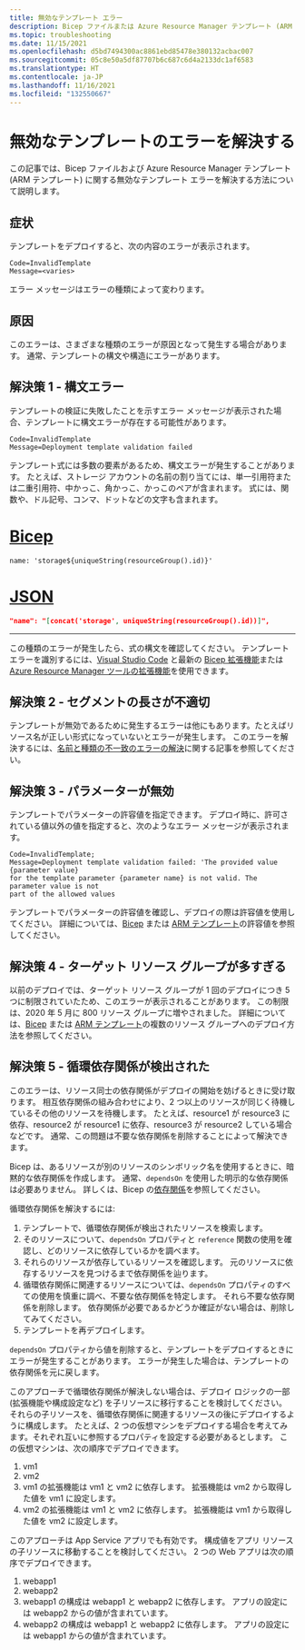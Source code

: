 ```yaml
---
title: 無効なテンプレート エラー
description: Bicep ファイルまたは Azure Resource Manager テンプレート (ARM テンプレート) のデプロイ時の無効なテンプレート エラーを解決する方法について説明します。
ms.topic: troubleshooting
ms.date: 11/15/2021
ms.openlocfilehash: d5bd7494300ac8861ebd85478e380132acbac007
ms.sourcegitcommit: 05c8e50a5df87707b6c687c6d4a2133dc1af6583
ms.translationtype: HT
ms.contentlocale: ja-JP
ms.lasthandoff: 11/16/2021
ms.locfileid: "132550667"
---
```

# <a name="resolve-errors-for-invalid-template"></a>無効なテンプレートのエラーを解決する

この記事では、Bicep ファイルおよび Azure Resource Manager テンプレート (ARM テンプレート) に関する無効なテンプレート エラーを解決する方法について説明します。

## <a name="symptom"></a>症状

テンプレートをデプロイすると、次の内容のエラーが表示されます。

```Output
Code=InvalidTemplate
Message=<varies>
```

エラー メッセージはエラーの種類によって変わります。

## <a name="cause"></a>原因

このエラーは、さまざまな種類のエラーが原因となって発生する場合があります。 通常、テンプレートの構文や構造にエラーがあります。

<a id="syntax-error"></a>

## <a name="solution-1---syntax-error"></a>解決策 1 - 構文エラー

テンプレートの検証に失敗したことを示すエラー メッセージが表示された場合、テンプレートに構文エラーが存在する可能性があります。

```Output
Code=InvalidTemplate
Message=Deployment template validation failed
```

テンプレート式には多数の要素があるため、構文エラーが発生することがあります。 たとえば、ストレージ アカウントの名前の割り当てには、単一引用符または二重引用符、中かっこ、角かっこ、かっこのペアが含まれます。 式には、関数や、ドル記号、コンマ、ドットなどの文字も含まれます。


# <a name="bicep"></a>[Bicep](#tab/bicep)

```bicep
name: 'storage${uniqueString(resourceGroup().id)}'
```

# <a name="json"></a>[JSON](#tab/json)

```json
"name": "[concat('storage', uniqueString(resourceGroup().id))]",
```

---

この種類のエラーが発生したら、式の構文を確認してください。 テンプレート エラーを識別するには、[Visual Studio Code](https://code.visualstudio.com) と最新の [Bicep 拡張機能](https://marketplace.visualstudio.com/items?itemName=ms-azuretools.vscode-bicep)または [Azure Resource Manager ツールの拡張機能](https://marketplace.visualstudio.com/items?itemName=msazurermtools.azurerm-vscode-tools)を使用できます。

<a id="incorrect-segment-lengths"></a>

## <a name="solution-2---incorrect-segment-lengths"></a>解決策 2 - セグメントの長さが不適切

テンプレートが無効であるために発生するエラーは他にもあります。たとえばリソース名が正しい形式になっていないとエラーが発生します。 このエラーを解決するには、[名前と種類の不一致のエラーの解決](error-invalid-name-segments.md)に関する記事を参照してください。

<a id="parameter-not-valid"></a>

## <a name="solution-3---parameter-isnt-valid"></a>解決策 3 - パラメーターが無効

テンプレートでパラメーターの許容値を指定できます。 デプロイ時に、許可されている値以外の値を指定すると、次のようなエラー メッセージが表示されます。

```Output
Code=InvalidTemplate;
Message=Deployment template validation failed: 'The provided value {parameter value}
for the template parameter {parameter name} is not valid. The parameter value is not
part of the allowed values
```

テンプレートでパラメーターの許容値を確認し、デプロイの際は許容値を使用してください。 詳細については、[Bicep](../bicep/parameters.md#allowed-values) または [ARM テンプレート](../templates/parameters.md#allowed-values)の許容値を参照してください。

<a id="too-many-resource-groups"></a>

## <a name="solution-4---too-many-target-resource-groups"></a>解決策 4 - ターゲット リソース グループが多すぎる

以前のデプロイでは、ターゲット リソース グループが 1 回のデプロイにつき 5 つに制限されていたため、このエラーが表示されることがあります。 この制限は、2020 年 5 月に 800 リソース グループに増やされました。 詳細については、[Bicep](../bicep/deploy-to-resource-group.md#deploy-to-multiple-resource-groups) または [ARM テンプレート](../templates/deploy-to-resource-group.md#deploy-to-multiple-resource-groups)の複数のリソース グループへのデプロイ方法を参照してください。

<a id="circular-dependency"></a>

## <a name="solution-5---circular-dependency-detected"></a>解決策 5 - 循環依存関係が検出された

このエラーは、リソース同士の依存関係がデプロイの開始を妨げるときに受け取ります。 相互依存関係の組み合わせにより、2 つ以上のリソースが同じく待機しているその他のリソースを待機します。 たとえば、resource1 が resource3 に依存、resource2 が resource1 に依存、resource3 が resource2 している場合などです。 通常、この問題は不要な依存関係を削除することによって解決できます。

Bicep は、あるリソースが別のリソースのシンボリック名を使用するときに、暗黙的な依存関係を作成します。 通常、`dependsOn` を使用した明示的な依存関係は必要ありません。 詳しくは、Bicep の[依存関係](../bicep/resource-declaration.md#dependencies)を参照してください。

循環依存関係を解決するには:

1. テンプレートで、循環依存関係が検出されたリソースを検索します。
1. そのリソースについて、`dependsOn` プロパティと `reference` 関数の使用を確認し、どのリソースに依存しているかを調べます。
1. それらのリソースが依存しているリソースを確認します。 元のリソースに依存するリソースを見つけるまで依存関係を辿ります。
1. 循環依存関係に関連するリソースについては、`dependsOn` プロパティのすべての使用を慎重に調べ、不要な依存関係を特定します。 それら不要な依存関係を削除します。 依存関係が必要であるかどうか確証がない場合は、削除してみてください。
1. テンプレートを再デプロイします。

`dependsOn` プロパティから値を削除すると、テンプレートをデプロイするときにエラーが発生することがあります。 エラーが発生した場合は、テンプレートの依存関係を元に戻します。

このアプローチで循環依存関係が解決しない場合は、デプロイ ロジックの一部 (拡張機能や構成設定など) を子リソースに移行することを検討してください。 それらの子リソースを、循環依存関係に関連するリソースの後にデプロイするように構成します。 たとえば、2 つの仮想マシンをデプロイする場合を考えてみます。それぞれ互いに参照するプロパティを設定する必要があるとします。 この仮想マシンは、次の順序でデプロイできます。

1. vm1
1. vm2
1. vm1 の拡張機能は vm1 と vm2 に依存します。 拡張機能は vm2 から取得した値を vm1 に設定します。
1. vm2 の拡張機能は vm1 と vm2 に依存します。 拡張機能は vm1 から取得した値を vm2 に設定します。

このアプローチは App Service アプリでも有効です。 構成値をアプリ リソースの子リソースに移動することを検討してください。 2 つの Web アプリは次の順序でデプロイできます。

1. webapp1
1. webapp2
1. webapp1 の構成は webapp1 と webapp2 に依存します。 アプリの設定には webapp2 からの値が含まれています。
1. webapp2 の構成は webapp1 と webapp2 に依存します。 アプリの設定には webapp1 からの値が含まれています。
